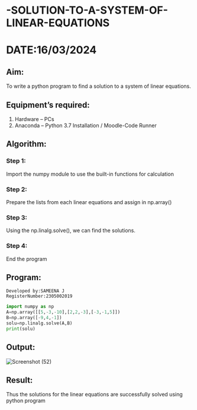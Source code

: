 # -SOLUTION-TO-A-SYSTEM-OF-LINEAR-EQUATIONS
# DATE:16/03/2024
## Aim:
To write a python program to find a solution to a system of linear equations.
## Equipment’s required:
1. 	Hardware – PCs
2. 	Anaconda – Python 3.7 Installation / Moodle-Code Runner
## Algorithm:
### Step 1: 
Import the numpy module to use the built-in functions for calculation
### Step 2: 
Prepare the lists from each linear equations and assign in np.array()
### Step 3: 
Using the np.linalg.solve(), we can find the solutions.
### Step 4: 
End the program
## Program:
```
Developed by:SAMEENA J 
RegisterNumber:2305002019  

`````
```python
import numpy as np
A=np.array([[5,-3,-10],[2,2,-3],[-3,-1,5]])
B=np.array([-9,4,-1])
solu=np.linalg.solve(A,B)
print(solu)
```


## Output:
![Screenshot (52)](https://github.com/sameena77/-SOLUTION-TO-A-SYSTEM-OF-LINEAR-EQUATIONS/assets/155620541/7e578705-f728-4783-bf83-52167e4cfedf)






## Result: 
Thus the solutions for the linear equations are successfully solved using python program

